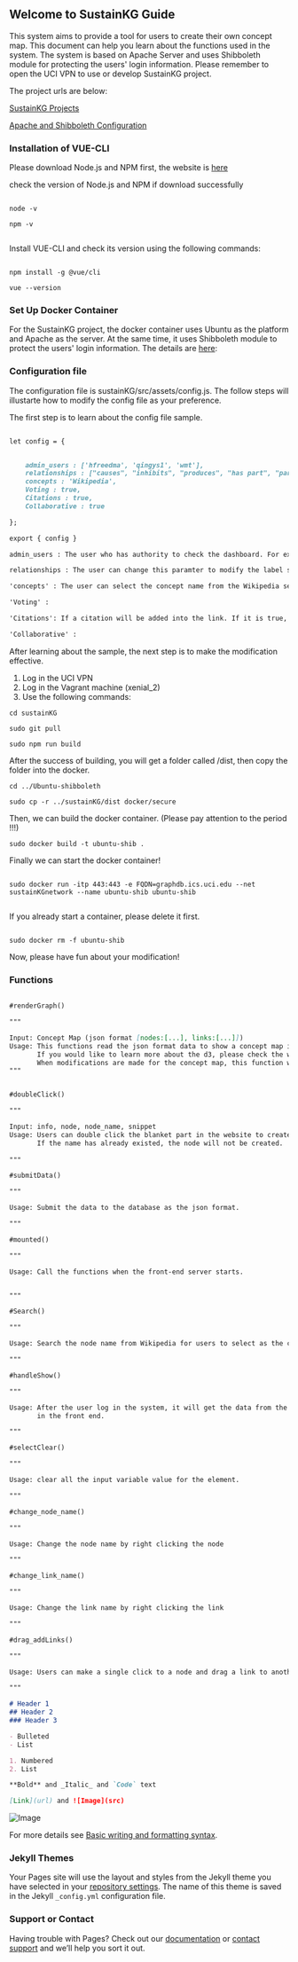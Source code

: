 ## Welcome to SustainKG Guide

This system aims to provide a tool for users to create their own concept map. This document can help you learn about the functions used in the system. The system is based on Apache Server and uses Shibboleth module for protecting the users' login information. Please remember to open the UCI VPN to use or develop SustainKG project.

The project urls are below:

[SustainKG Projects](https://xxxx.com)

[Apache and Shibboleth Configuration](https://github.com/kobewilliam/Ubuntu-shibboleth)

### Installation of VUE-CLI

Please download Node.js and NPM first, the website is [here](https://nodejs.org/en/)

check the version of Node.js and NPM if download successfully

```

node -v

npm -v


```
Install VUE-CLI and check its version using the following commands:

```

npm install -g @vue/cli

vue --version

```
### Set Up Docker Container

For the SustainKG project, the docker container uses Ubuntu as the platform and Apache as the server. At the same time, it uses Shibboleth module to protect the users' login information. The details are [here](https://github.com/kobewilliam/Ubuntu-shibboleth):

### Configuration file

The configuration file is sustainKG/src/assets/config.js. The follow steps will illustarte how to modify the config file as your preference.

The first step is to learn about the config file sample.

```markdown 

let config = {


    admin_users : ['hfreedma', 'qingys1', 'wmt'],
    relationships : ["causes", "inhibits", "produces", "has part", "part of"],
    concepts : 'Wikipedia',
    Voting : true,
    Citations : true,
    Collaborative : true

};

export { config }

admin_users : The user who has authority to check the dashboard. For example, if your username of UCI account is 'hfreedma' and you wish to check the dashboard, then you should add 'hfreedma' into the 'admin_users' like the above sample.

relationships : The user can change this paramter to modify the label selection of the links. For example, there are two concepts A and B, and A 'causes' B, we can see from the 'relationships', there is a selection called 'causes'. And if A 'is' B, but it doesn't contain 'is', then we can add 'is' to the 'relationships'. The next time you create a link, you can find a selection called 'is'.

'concepts' : The user can select the concept name from the Wikipedia search results. 

'Voting' : 

'Citations': If a citation will be added into the link. If it is true, we can't only select the label of the link but also input a citation of the link. 

'Collaborative' : 

```

After learning about the sample, the next step is to make the modification effective. 

1. Log in the UCI VPN
2. Log in the Vagrant machine (xenial_2)
3. Use the following commands:

```
cd sustainKG

sudo git pull 

sudo npm run build

```

After the success of building, you will get a folder called /dist, then copy the folder into the docker. 

```
cd ../Ubuntu-shibboleth

sudo cp -r ../sustainKG/dist docker/secure

```

Then, we can build the docker container. (Please pay attention to the period !!!)

```
sudo docker build -t ubuntu-shib .

```

Finally we can start the docker container! 

```

sudo docker run -itp 443:443 -e FQDN=graphdb.ics.uci.edu --net sustainKGnetwork --name ubuntu-shib ubuntu-shib


```

If you already start a container, please delete it first.

```

sudo docker rm -f ubuntu-shib

```

Now, please have fun about your modification!

### Functions

```markdown

#renderGraph()

"""

Input: Concept Map (json format [nodes:[...], links:[...]]) 
Usage: This functions read the json format data to show a concept map in the website canvas. 
       If you would like to learn more about the d3, please check the website of d3-force document.
       When modifications are made for the concept map, this function will be called to update the concept map.
"""


#doubleClick()

"""

Input: info, node, node_name, snippet
Usage: Users can double click the blanket part in the website to create a node and select its name.
       If the name has already existed, the node will not be created. 
       
"""

#submitData()

"""

Usage: Submit the data to the database as the json format.

"""

#mounted()

"""

Usage: Call the functions when the front-end server starts. 


"""

#Search()

"""

Usage: Search the node name from Wikipedia for users to select as the current node name

"""

#handleShow()

"""

Usage: After the user log in the system, it will get the data from the backend and show a concept map to users
       in the front end. 

"""

#selectClear()

"""

Usage: clear all the input variable value for the element.

"""

#change_node_name()

"""

Usage: Change the node name by right clicking the node

"""

#change_link_name()

"""

Usage: Change the link name by right clicking the link

"""

#drag_addLinks()

"""

Usage: Users can make a single click to a node and drag a link to another node to create a link. 

"""

# Header 1
## Header 2
### Header 3

- Bulleted
- List

1. Numbered
2. List

**Bold** and _Italic_ and `Code` text

[Link](url) and ![Image](src)
```

![Image](https://github.com/kobewilliam/kobewilliam.github.io/blob/main/gitpull.png)

For more details see [Basic writing and formatting syntax](https://docs.github.com/en/github/writing-on-github/getting-started-with-writing-and-formatting-on-github/basic-writing-and-formatting-syntax).

### Jekyll Themes

Your Pages site will use the layout and styles from the Jekyll theme you have selected in your [repository settings](https://github.com/kobewilliam/kobewilliam.github.io/settings/pages). The name of this theme is saved in the Jekyll `_config.yml` configuration file.

### Support or Contact

Having trouble with Pages? Check out our [documentation](https://docs.github.com/categories/github-pages-basics/) or [contact support](https://support.github.com/contact) and we’ll help you sort it out.
